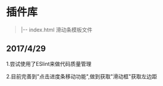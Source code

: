 # 插件库

> |-- index.html   滑动条模板文件

## 2017/4/29

 1.尝试使用了ESlint来做代码质量管理

 2.目前完善到"点击进度条移动功能",做到获取"滑动框"获取左边距

